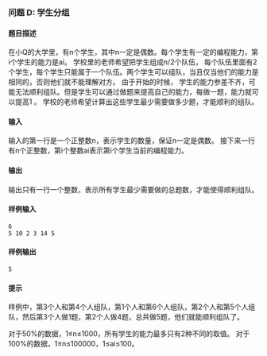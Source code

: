 ### 问题 D: 学生分组

#### 题目描述

在小Q的大学里，有n个学生，其中n一定是偶数。每个学生有一定的编程能力，第i个学生的能力是ai。
学校里的老师希望把学生组成n/2个队伍， 每个队伍里面有2个学生，每个学生只能属于一个队伍。两个学生可以组队，当且仅当他们的能力是相同的，否则他们就不能理解对方。
由于开始的时候， 学生的能力参差不齐，可能无法顺利组队。但是学生可以通过做题来提高自己的能力，每做一题，能力就可以提高1 。
学校的老师希望计算出这些学生最少需要做多少题，才能顺利的组队。

#### 输入

输入的第一行是一个正整数n，表示学生的数量，保证n一定是偶数。
接下来一行有n个正整数，第i个整数ai表示第i个学生当前的编程能力。

#### 输出

输出只有一行一个整数，表示所有学生最少需要做的总题数，才能使得顺利组队。

#### 样例输入

```
6
5 10 2 3 14 5
```

#### 样例输出

```
5
```

#### 提示

样例中，第3个人和第4个人组队，第1个人和第6个人组队，第2个人和第5个人组队，然后第3个人做1题，第2个人做4题，总共做5题，他们就能顺利组队了。

对于50%的数据，1≤n≤1000，所有学生的能力最多只有2种不同的取值。
对于100%的数据，1≤n≤100000，1≤ai≤100。